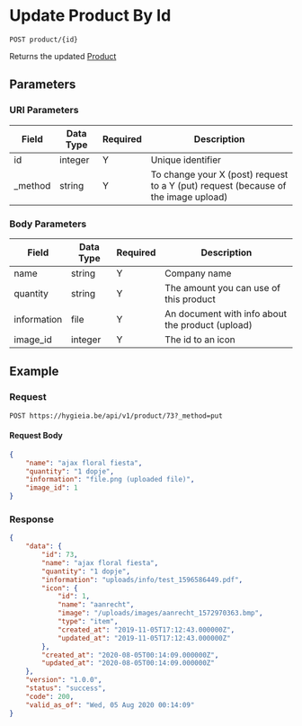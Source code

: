 # Update Product By Id

    POST product/{id}
    
Returns the updated [Product]

## Parameters
### URI Parameters
Field | Data Type | Required | Description
--- | --- | --- | ---
id | integer | Y | Unique identifier
_method | string | Y | To change your X (post) request to a Y (put) request (because of the image upload)

### Body Parameters
Field | Data Type | Required | Description
--- | --- | --- | ---
name | string | Y | Company name
quantity | string | Y | The amount you can use of this product
information | file | Y | An document with info about the product (upload)
image_id | integer | Y | The id to an icon

## Example
### Request

    POST https://hygieia.be/api/v1/product/73?_method=put

#### Request Body
```json 
{
    "name": "ajax floral fiesta",
    "quantity": "1 dopje",
    "information": "file.png (uploaded file)",
    "image_id": 1
}   
```

### Response
``` json
{
    "data": {
        "id": 73,
        "name": "ajax floral fiesta",
        "quantity": "1 dopje",
        "information": "uploads/info/test_1596586449.pdf",
        "icon": {
            "id": 1,
            "name": "aanrecht",
            "image": "/uploads/images/aanrecht_1572970363.bmp",
            "type": "item",
            "created_at": "2019-11-05T17:12:43.000000Z",
            "updated_at": "2019-11-05T17:12:43.000000Z"
        },
        "created_at": "2020-08-05T00:14:09.000000Z",
        "updated_at": "2020-08-05T00:14:09.000000Z"
    },
    "version": "1.0.0",
    "status": "success",
    "code": 200,
    "valid_as_of": "Wed, 05 Aug 2020 00:14:09"
}
```

[Product]: README.md